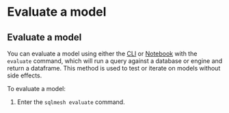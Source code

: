 # Evaluate a model

## Evaluate a model

You can evaluate a model using either the [CLI](/reference/cli) or [Notebook](/reference/notebook) with the `evaluate` command, which will run a query against a database or engine and return a dataframe. This method is used to test or iterate on models without side effects.

To evaluate a model:

1. Enter the `sqlmesh evaluate` command.
